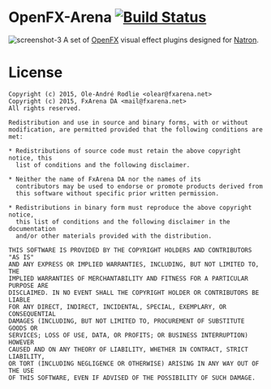 OpenFX-Arena [![Build Status](https://travis-ci.org/olear/openfx-arena.svg)](https://travis-ci.org/olear/openfx-arena)
============

![screenshot-3](https://cloud.githubusercontent.com/assets/7461595/8152563/e60b18c4-131e-11e5-8bd7-6fd6d3dd2db7.png)
A set of [OpenFX](http://openfx.sf.net) visual effect plugins designed for [Natron](http://natron.inria.fr).

License
=======
```
Copyright (c) 2015, Ole-André Rodlie <olear@fxarena.net>
Copyright (c) 2015, FxArena DA <mail@fxarena.net>
All rights reserved.

Redistribution and use in source and binary forms, with or without
modification, are permitted provided that the following conditions are met:

* Redistributions of source code must retain the above copyright notice, this
  list of conditions and the following disclaimer.

* Neither the name of FxArena DA nor the names of its
  contributors may be used to endorse or promote products derived from
  this software without specific prior written permission.

* Redistributions in binary form must reproduce the above copyright notice,
  this list of conditions and the following disclaimer in the documentation
  and/or other materials provided with the distribution.

THIS SOFTWARE IS PROVIDED BY THE COPYRIGHT HOLDERS AND CONTRIBUTORS "AS IS"
AND ANY EXPRESS OR IMPLIED WARRANTIES, INCLUDING, BUT NOT LIMITED TO, THE
IMPLIED WARRANTIES OF MERCHANTABILITY AND FITNESS FOR A PARTICULAR PURPOSE ARE
DISCLAIMED. IN NO EVENT SHALL THE COPYRIGHT HOLDER OR CONTRIBUTORS BE LIABLE
FOR ANY DIRECT, INDIRECT, INCIDENTAL, SPECIAL, EXEMPLARY, OR CONSEQUENTIAL
DAMAGES (INCLUDING, BUT NOT LIMITED TO, PROCUREMENT OF SUBSTITUTE GOODS OR
SERVICES; LOSS OF USE, DATA, OR PROFITS; OR BUSINESS INTERRUPTION) HOWEVER
CAUSED AND ON ANY THEORY OF LIABILITY, WHETHER IN CONTRACT, STRICT LIABILITY,
OR TORT (INCLUDING NEGLIGENCE OR OTHERWISE) ARISING IN ANY WAY OUT OF THE USE
OF THIS SOFTWARE, EVEN IF ADVISED OF THE POSSIBILITY OF SUCH DAMAGE.
```

